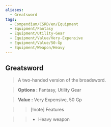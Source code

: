 ```yaml
---
aliases:
  - Greatsword
tags:
  - Compendium/CSRD/en/Equipment
  - Equipment/Fantasy
  - Equipment/Utility-Gear
  - Equipment/Value/Very-Expensive
  - Equipment/Value/50-Gp
  - Equipment/Weapon/Heavy
---
```

  
    
## Greatsword    
    
>A two-handed version of the broadsword.    
> **Options :** Fantasy, Utility Gear    
> **Value :** Very Expensive, 50 Gp    
>>[!note] Features    
>> - Heavy weapon